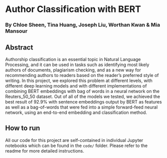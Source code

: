 # Author Classification with BERT
### By Chloe Sheen, Tina Huang, Joseph Liu, Worthan Kwan & Mia Mansour

## Abstract
Authorship classification is an essential topic in Natural Language Processing, and it can be used in tasks such as identifying most likely authors of documents, plagiarism checking, and as a new way for recommending authors to readers based on the reader’s preferred style of writing. In this project, we explored this problem at different levels, with different deep learning models and with different implementations of combining BERT embeddings with bag of words in a neural network on the Reuters\_50\_50 dataset. Out of all of the models we tested, we achieved the best result of 92.9\% with sentence embeddings output by BERT as features as well as a bag-of-words that were fed into a simple forward-feed neural network, using an end-to-end embedding and classification method.

## How to run
All our code for this project are self-contained in individual Jupyter notebooks
which can be found in the `code/` folder. Please refer to the readme for more
detailed instructions.
